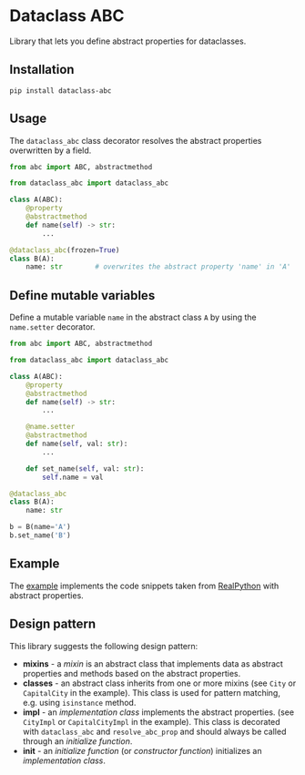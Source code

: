 # Dataclass ABC

Library that lets you define abstract properties for dataclasses. 

## Installation

```pip install dataclass-abc```

## Usage

The `dataclass_abc` class decorator resolves the abstract properties 
overwritten by a field.

``` python
from abc import ABC, abstractmethod

from dataclass_abc import dataclass_abc

class A(ABC):
    @property
    @abstractmethod
    def name(self) -> str:
        ...

@dataclass_abc(frozen=True)
class B(A):
    name: str        # overwrites the abstract property 'name' in 'A'
```

## Define mutable variables

Define a mutable variable `name` in the abstract class `A` by using the
`name.setter` decorator. 

``` python
from abc import ABC, abstractmethod

from dataclass_abc import dataclass_abc

class A(ABC):
    @property
    @abstractmethod
    def name(self) -> str:
        ...

    @name.setter
    @abstractmethod
    def name(self, val: str):
        ...

    def set_name(self, val: str):
        self.name = val

@dataclass_abc
class B(A):
    name: str

b = B(name='A')
b.set_name('B')
```

## Example

The [example](https://github.com/MichaelSchneeberger/dataclass-abc/tree/master/example)
implements the code snippets taken from [RealPython](https://realpython.com/python-data-classes/)
 with abstract properties.

## Design pattern

This library suggests the following design pattern:

- **mixins** - a *mixin* is an abstract class that implements data as abstract
properties and methods based on the abstract properties.
- **classes** - an abstract class inherits from one or more mixins
(see `City` or `CapitalCity` in the example). This class is used for pattern matching,
e.g. using `isinstance` method.
- **impl** - an *implementation class* implements the abstract properties. 
(see `CityImpl` or `CapitalCityImpl` in the example). This class is decorated with
`dataclass_abc` and `resolve_abc_prop` and should always be called through an 
*initialize function*.
- **init** - an *initialize function* (or *constructor function*) initializes an 
*implementation class*.
